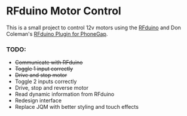 # RFduino Motor Control

This is a small project to control 12v motors using the [RFduino](http://rfduino.com/ "RFduino") and Don Coleman's [RFduino Plugin for PhoneGap](https://github.com/don/cordova-plugin-rfduino/ "RFduino Plugin for PhoneGap"). 

### TODO:
-  ~~Communicate with RFduino~~
-  ~~Toggle 1 input correctly~~
-  ~~Drive and stop motor~~
- Toggle 2 inputs correctly
- Drive, stop and reverse motor
- Read dynamic information from RFduino
- Redesign interface
- Replace JQM with better styling and touch effects
